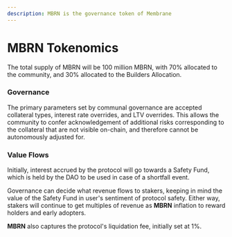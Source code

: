```yaml
---
description: MBRN is the governance token of Membrane
---
```


# MBRN Tokenomics

The total supply of MBRN will be 100 million MBRN, with 70% allocated to the community, and 30% allocated to the Builders Allocation.

### Governance

The primary parameters set by communal governance are accepted collateral types, interest rate overrides, and LTV overrides. This allows the community to confer acknowledgement of additional risks corresponding to the collateral that are not visible on-chain, and therefore cannot be autonomously adjusted for.

### Value Flows

Initially, interest accrued by the protocol will go towards a Safety Fund, which is held by the DAO to be used in case of a shortfall event.&#x20;

Governance can decide what revenue flows to stakers, keeping in mind the value of the Safety Fund in user's sentiment of protocol safety. Either way, stakers will continue to get multiples of revenue as **MBRN** inflation to reward holders and early adopters.

**MBRN** also captures the protocol's liquidation fee, initially set at 1%.
